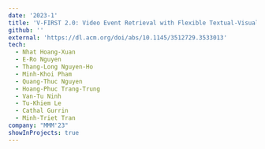 ```yaml
---
date: '2023-1'
title: 'V-FIRST 2.0: Video Event Retrieval with Flexible Textual-Visual Intermediary for VBS 2023'
github: ''
external: 'https://dl.acm.org/doi/abs/10.1145/3512729.3533013'
tech:
  - Nhat Hoang-Xuan
  - E-Ro Nguyen
  - Thang-Long Nguyen-Ho
  - Minh-Khoi Pham
  - Quang-Thuc Nguyen
  - Hoang-Phuc Trang-Trung
  - Van-Tu Ninh
  - Tu-Khiem Le
  - Cathal Gurrin
  - Minh-Triet Tran
company: "MMM'23"
showInProjects: true
---
```

